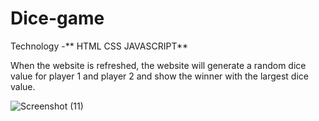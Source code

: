 # Dice-game

Technology -** HTML CSS JAVASCRIPT**

When the website is refreshed, the website will generate a random dice value for player 1 and player 2 and show the winner with the largest dice value.

![Screenshot (11)](https://github.com/sds05/Dice-game/assets/89239576/6c531e66-9a33-4594-90d2-680f68eac035)
